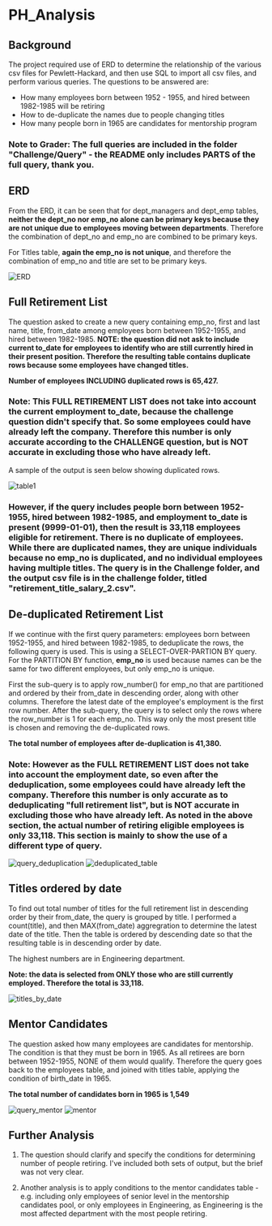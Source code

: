 # PH_Analysis

## Background

The project required use of ERD to determine the relationship of the various csv files for Pewlett-Hackard, and then use SQL to import all csv files, and perform various queries. The questions to be answered are: 
- How many employees born between 1952 - 1955, and hired between 1982-1985 will be retiring 
- How to de-duplicate the names due to people changing titles 
- How many people born in 1965 are candidates for mentorship program 

### Note to Grader: The full queries are included in the folder "Challenge/Query" - the README only includes PARTS of the full query, thank you. 

## ERD 

From the ERD, it can be seen that for dept_managers and dept_emp tables, __neither the dept_no nor emp_no alone can be primary keys because they are not unique due to employees moving between departments__.  Therefore the combination of dept_no and emp_no are combined to be primary keys.

For Titles table, __again the emp_no is not unique__, and therefore the combination of emp_no and title are set to be primary keys. 

<img alt = "ERD" src = https://github.com/pegkhiev/PH_Analysis/blob/master/Challenge/ERD.png>

## Full Retirement List 

The question asked to create a new query containing emp_no, first and last name, title, from_date among employees born between 1952-1955, and hired between 1982-1985. __NOTE: the question did not ask to include current to_date for employees to identify who are still currently hired in their present position. Therefore the resulting table contains duplicate rows because some employees have changed titles.__ 

__Number of employees INCLUDING duplicated rows is 65,427.__

### Note: This FULL RETIREMENT LIST does not take into account the current employment to_date, because the challenge question didn't specify that. So some employees could have already left the company.  Therefore this number is only accurate according to the CHALLENGE question, but is NOT accurate in excluding those who have already left. 

A sample of the output is seen below showing duplicated rows.

<img alt = "table1" src = https://github.com/pegkhiev/PH_Analysis/blob/master/Challenge/retirement_title_salary.png>

### However, if the query includes people born between 1952-1955, hired between 1982-1985, and employment to_date is present (9999-01-01), then the result is 33,118 employees eligible for retirement.  There is no duplicate of employees.  While there are duplicated names, they are unique individuals because no emp_no is duplicated, and no individual employees having multiple titles. The query is in the Challenge folder, and the output csv file is in the challenge folder, titled "retirement_title_salary_2.csv". 


## De-duplicated Retirement List 

If we continue with the first query parameters: employees born between 1952-1955, and hired between 1982-1985, to deduplicate the rows, the following query is used.  This is using a SELECT-OVER-PARTION BY query.  For the PARTITION BY function, __emp_no__ is used because names can be the same for two different employees, but only emp_no is unique. 

First the sub-query is to apply row_number() for emp_no that are partitioned and ordered by their from_date in descending order, along with other columns. Therefore the latest date of the employee's employment is the first row number.  After the sub-query, the query is to select only the rows where the row_number is 1 for each emp_no.  This way only the most present title is chosen and removing the de-duplicated rows. 

__The total number of employees after de-duplication is 41,380.__

### Note: However as the FULL RETIREMENT LIST does not take into account the employment date, so even after the deduplication, some employees could have already left the company.  Therefore this number is only accurate as to deduplicating "full retirement list", but is NOT accurate in excluding those who have already left. As noted in the above section, the actual number of retiring eligible employees is only 33,118.  This section is mainly to show the use of a different type of query. 

<img alt = "query_deduplication" src = https://github.com/pegkhiev/PH_Analysis/blob/master/Challenge/query_deduplication.png>

<img alt = "deduplicated_table" src = https://github.com/pegkhiev/PH_Analysis/blob/master/Challenge/deduplicated_retirement.png>


## Titles ordered by date 

To find out total number of titles for the full retirement list in descending order by their from_date, the query is grouped by title. I performed a count(title), and then MAX(from_date) aggregration to determine the latest date of the title.  Then the table is ordered by descending date so that the resulting table is in descending order by date. 

The highest numbers are in Engineering department.

__Note: the data is selected from ONLY those who are still currently employed. Therefore the total is 33,118.__


<img alt = "titles_by_date" src = https://github.com/pegkhiev/PH_Analysis/blob/master/Challenge/titles_by_date_2.png>

## Mentor Candidates 

The question asked how many employees are candidates for mentorship. The condition is that they must be born in 1965.  As all retirees are born between 1952-1955, NONE of them would qualify.  Therefore the query goes back to the employees table, and joined with titles table, applying the condition of birth_date in 1965. 

__The total number of candidates born in 1965 is 1,549__ 

<img alt = "query_mentor" src = https://github.com/pegkhiev/PH_Analysis/blob/master/Challenge/query_candidates.png>

<img alt = "mentor" src = https://github.com/pegkhiev/PH_Analysis/blob/master/Challenge/mentor.png>

## Further Analysis 

1) The question should clarify and specify the conditions for determining number of people retiring.  I've included both sets of output, but the brief was not very clear. 

2) Another analysis is to apply conditions to the mentor candidates table - e.g. including only employees of senior level in the mentorship candidates pool, or only employees in Engineering, as Engineering is the most affected department with the most people retiring. 




